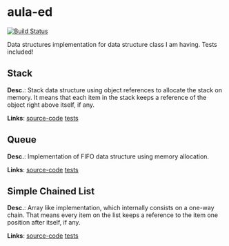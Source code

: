 # aula-ed
[![Build Status](https://travis-ci.org/yanmarques/aula-ed.svg?branch=master)](https://travis-ci.org/yanmarques/aula-ed)

Data structures implementation for data structure class I am having.
Tests included!

## Stack
**Desc.**: Stack data structure using object references to allocate the stack on memory. It means that each item in the stack
keeps a reference of the object right above itself, if any.

**Links**: [source-code](src/main/java/com/stack/org) [tests](src/test/java/com/stack/org)

## Queue
**Desc.**: Implementation of FIFO data structure using memory allocation.

**Links**: [source-code](src/main/java/com/queue/org) [tests](src/test/java/com/queue/org)

## Simple Chained List
**Desc.**: Array like implementation, which internally consists on a one-way chain. That means every item on the list keeps a 
reference to the item one position after itself, if any.

**Links**: [source-code](src/main/java/com/simple_chained_list/org) [tests](src/test/java/com/simple_chained_list/org)
